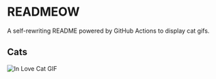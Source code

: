 # READMEOW

A self-rewriting README powered by GitHub Actions to display cat gifs.

## Cats

![In Love Cat GIF](https://media3.giphy.com/media/v1.Y2lkPTlhY2QwMmRhNGZla3R3dGE5aW9yYWhiejJ6dW1sd2l1cWUxZGN4bWtiN2I4bjZnciZlcD12MV9naWZzX3NlYXJjaCZjdD1n/MDJ9IbxxvDUQM/200.gif)
